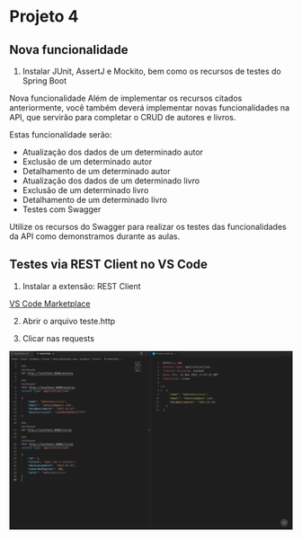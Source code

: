 
# Projeto 4

## Nova funcionalidade

1.  Instalar JUnit, AssertJ e Mockito, bem como os recursos de testes do Spring Boot

Nova funcionalidade
Além de implementar os recursos citados anteriormente, você também deverá implementar novas funcionalidades na API, que servirão para completar o CRUD de autores e livros.

Estas funcionalidade serão:

- Atualização dos dados de um determinado autor
- Exclusão de um determinado autor
- Detalhamento de um determinado autor
- Atualização dos dados de um determinado livro
- Exclusão de um determinado livro
- Detalhamento de um determinado livro
- Testes com Swagger

Utilize os recursos do Swagger para realizar os testes das funcionalidades da API como demonstramos durante as aulas.

## Testes via REST Client no VS Code

1. Instalar a extensão: REST Client

[VS Code Marketplace](https://marketplace.visualstudio.com/items?itemName=humao.rest-client)

2. Abrir o arquivo teste.http

3. Clicar nas requests

![requests](./restclient.png)
